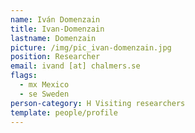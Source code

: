 ```yaml
---
name: Iván Domenzain
title: Ivan-Domenzain
lastname: Domenzain
picture: /img/pic_ivan-domenzain.jpg
position: Researcher
email: ivand [at] chalmers.se
flags:
  - mx Mexico
  - se Sweden
person-category: H Visiting researchers
template: people/profile
---
```

